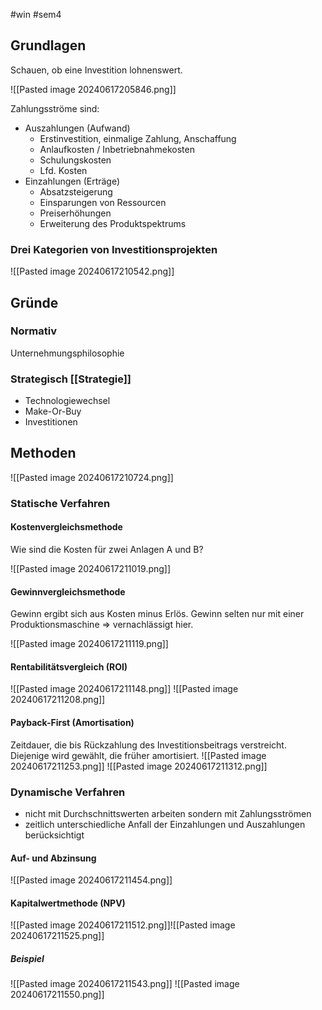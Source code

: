 #win #sem4 
## Grundlagen
Schauen, ob eine Investition lohnenswert.

![[Pasted image 20240617205846.png]]

Zahlungsströme sind:
- Auszahlungen (Aufwand)
	- Erstinvestition, einmalige Zahlung, Anschaffung
	- Anlaufkosten / Inbetriebnahmekosten
	- Schulungskosten
	- Lfd. Kosten
- Einzahlungen (Erträge)
	- Absatzsteigerung
	- Einsparungen von Ressourcen
	- Preiserhöhungen
	- Erweiterung des Produktspektrums
### Drei Kategorien von Investitionsprojekten
![[Pasted image 20240617210542.png]]
## Gründe
### Normativ
Unternehmungsphilosophie
### Strategisch [[Strategie]]
- Technologiewechsel
- Make-Or-Buy
- Investitionen
## Methoden
![[Pasted image 20240617210724.png]]
### Statische Verfahren
#### Kostenvergleichsmethode
Wie sind die Kosten für zwei Anlagen A und B?

![[Pasted image 20240617211019.png]]
#### Gewinnvergleichsmethode
Gewinn ergibt sich aus Kosten minus Erlös. Gewinn selten nur mit einer Produktionsmaschine => vernachlässigt hier.

![[Pasted image 20240617211119.png]]
#### Rentabilitätsvergleich (ROI)
![[Pasted image 20240617211148.png]]
![[Pasted image 20240617211208.png]]
#### Payback-First (Amortisation)
Zeitdauer, die bis Rückzahlung des Investitionsbeitrags verstreicht. Diejenige wird gewählt, die früher amortisiert.
![[Pasted image 20240617211253.png]]
![[Pasted image 20240617211312.png]]
### Dynamische Verfahren
- nicht mit Durchschnittswerten arbeiten sondern mit Zahlungsströmen
- zeitlich unterschiedliche Anfall der Einzahlungen und Auszahlungen berücksichtigt
#### Auf- und Abzinsung
![[Pasted image 20240617211454.png]]
#### Kapitalwertmethode (NPV)
![[Pasted image 20240617211512.png]]![[Pasted image 20240617211525.png]]
##### Beispiel
![[Pasted image 20240617211543.png]]
![[Pasted image 20240617211550.png]]